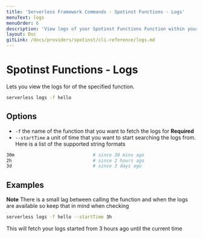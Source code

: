 ```yaml
---
title: 'Serverless Framework Commands - Spotinst Functions - Logs'
menuText: logs
menuOrder: 6
description: 'View logs of your Spotinst Functions Function within your terminal using the Serverless Framework'
layout: Doc
gitLink: /docs/providers/spotinst/cli-reference/logs.md
---
```


# Spotinst Functions - Logs

Lets you view the logs for of the specified function. 

```bash
serverless logs -f hello
```

## Options

 -  `-f` the name of the function that you want to fetch the logs for **Required**
 - `--startTime` a unit of time that you want to start searching the logs from. Here is a list of the supported string formats

```bash
30m                             # since 30 mins ago
2h                              # since 2 hours ago
3d                              # since 3 days ago
```

## Examples

**Note** There is a small lag between calling the function and when the logs are available so keep that in mind when checking

```bash
serverless logs -f hello --startTime 3h
```

This will fetch your logs started from 3 hours ago until the current time